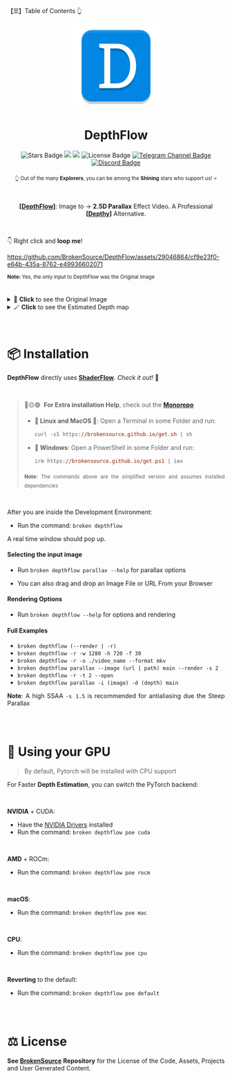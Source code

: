 【☰】Table of Contents 👆

<div align="justify">

<div align="center">
  <img src="./DepthFlow/Resources/Images/DepthFlow.png" width="200">

  <h1>DepthFlow</h1>

  <img src="https://img.shields.io/github/stars/BrokenSource/DepthFlow?style=flat" alt="Stars Badge"/>
  <img src="https://img.shields.io/endpoint?url=https%3A%2F%2Fhits.dwyl.com%2FBrokenSource%2FDepthFlow.json%3Fshow%3Dunique&label=Visitors&color=blue"/>
  <img src="https://img.shields.io/endpoint?url=https%3A%2F%2Fhits.dwyl.com%2FBrokenSource%2FDepthFlow.json&label=Page%20Views&color=blue"/>
  <img src="https://img.shields.io/github/license/BrokenSource/DepthFlow?color=blue" alt="License Badge"/>
  <a href="https://t.me/brokensource">
    <img src="https://img.shields.io/badge/Telegram-Channel-blue?logo=telegram" alt="Telegram Channel Badge"/>
  </a>
  <a href="https://discord.gg/KjqvcYwRHm">
    <img src="https://img.shields.io/discord/1184696441298485370?label=Discord&color=blue" alt="Discord Badge"/>
  </a>

  <sub> 👆 Out of the many **Explorers**, you can be among the **Shining** stars who support us! ⭐️ </sub>

  <br>

  **[**[**DepthFlow**](https://github.com/BrokenSource/DepthFlow)**]**: Image to → **2.5D Parallax** Effect Video. A Professional **[**[**Depthy**](https://depthy.stamina.pl)**]** Alternative.
</div>

<br>

👇 Right click and **loop me**!

https://github.com/BrokenSource/DepthFlow/assets/29046864/cf9e23f0-e64b-435a-8762-e49936602071

<sup><b>Note:</b> Yes, the only input to DepthFlow was the Original Image</sup>

<br>

<details>
<summary>🎩 <b>Click</b> to see the Original Image </summary>
  <br>
  <a href="https://wallhaven.cc/w/pkz5r9">
    <img src="https://github.com/BrokenSource/DepthFlow/assets/29046864/1975fdc9-9517-4700-88dd-ed8175ab813f" alt="Original Image">
  </a>
  <br>
  <b>Source:</b> <a href="https://wallhaven.cc/w/pkz5r9">Wallhaven</a>. All images remain property of their original owners. ⚖️
  <br>
  <br>
</details>

<details>
<summary>🪄 <b>Click</b> to see the Estimated Depth map </summary>
  <br>
  <img src="https://github.com/BrokenSource/DepthFlow/assets/29046864/7f73775e-0b08-4a4f-bf97-7cb8f3aecad8" alt="Depth Map">
  <br>
  The Depth Map was estimated with <a href="https://github.com/isl-org/ZoeDepth"><b>ZoeDepth</b></a> 🚀
  <br>
  <br>
</details>

<br>
<br>

# 📦 Installation

**DepthFlow** directly uses [**ShaderFlow**](https://github.com/BrokenSource/ShaderFlow). _Check it out!_ 🚀

<br>

> 🔴🟡🟢&nbsp; **For Extra installation Help**, check out the [**Monorepo**](https://github.com/BrokenSource/BrokenSource#-running-from-the-source-code)
>
> - **🐧 Linux and MacOS 🍎**: Open a Terminal in some Folder and run:
>   ```ps
>   curl -sS https://brokensource.github.io/get.sh | sh
>   ```
>
> - **💠 Windows**: Open a PowerShell in some Folder and run:
>   ```ps
>   irm https://brokensource.github.io/get.ps1 | iex
>   ```
>
> <sub><b>Note:</b> The commands above are the simplified version and assumes installed dependencies

<br>

After you are inside the Development Environment:

- Run the command: `broken depthflow`

A real time window should pop up.

#### Selecting the input image
- Run `broken depthflow parallax --help` for parallax options

- You can also drag and drop an Image File or URL From your Browser

#### Rendering Options
- Run `broken depthflow --help` for options and rendering

#### Full Examples
- `broken depthflow (--render | -r)`
- `broken depthflow -r -w 1280 -h 720 -f 30`
- `broken depthflow -r -o ./video_name --format mkv`
- `broken depthflow parallax --image (url | path) main --render -s 2`
- `broken depthflow -r -t 2 --open`
- `broken depthflow parallax -i (image) -d (depth) main`

<b>Note</b>: A high SSAA `-s 1.5` is recommended for antialiasing due the Steep Parallax


<br>
<br>

# 🚀 Using your GPU

> By default, Pytorch will be installed with CPU support

For Faster **Depth Estimation**, you can switch the PyTorch backend:

<br>

**NVIDIA** + CUDA:
- Have the [NVIDIA Drivers](https://www.nvidia.com/download/index.aspx) installed
- Run the command: `broken depthflow poe cuda`

<br>

**AMD** + ROCm:
- Run the command: `broken depthflow poe rocm`

<br>

**macOS**:
- Run the command: `broken depthflow poe mac`

<br>

**CPU**:
- Run the command: `broken depthflow poe cpu`

<br>

**Reverting** to the default:
- Run the command: `broken depthflow poe default`

<br>
<br>

# ⚖️ License

**See [BrokenSource](https://github.com/BrokenSource/BrokenSource) Repository** for the License of the Code, Assets, Projects and User Generated Content.

</div>
